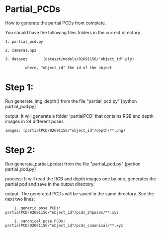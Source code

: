 # Partial_PCDs



How to generate the partial PCDs from complete.


You should have the following files.folders in the currect directory

	1. partial_pcd.py
	
	2. cameras.npz
	
	3. dataset       (dataset/models/02691156/"object_id".ply) 
	
			 where, "object_id" the id of the object





Step 1: 
======
Run generate_img_depth() from the file "partial_pcd.py"  [python partial_pcd.py]

output:	It will generate a folder 'partialPCD' that contains RGB and depth images in 24 different poses

	images: (partialPCD/02691156/"object_id"/depth/**.png) 	



Step 2: 
======
Run generate_partial_pcds() from the file "partial_pcd.py"  [python partial_pcd.py]

process:	It will read the RGB and depth images one by one, generates the partial pcd and save in the output directory.	

output:		The generated PCDs will be saved in the same directory. See the next two lines;

		1. generic pose PCDs: partialPCD/02691156/"object_id"/pcds_24poses/**.xyz
		
		1. canonical pose PCDs: partialPCD/02691156/"object_id"/pcds_canonical/**.xyz

